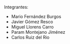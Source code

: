 Integrantes:

- Mario Fernández Burgos
- Javier Gómez Resco
- Miguel Llorens Carro
- Param Montejano Jiménez
- Carlos Ruiz del Rio